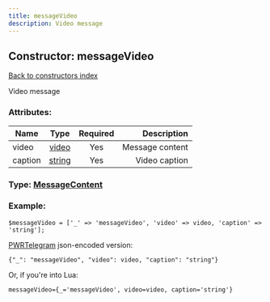 ```yaml
---
title: messageVideo
description: Video message
---
```

## Constructor: messageVideo  
[Back to constructors index](index.md)



Video message

### Attributes:

| Name     |    Type       | Required | Description |
|----------|:-------------:|:--------:|------------:|
|video|[video](../types/video.md) | Yes|Message content|
|caption|[string](../types/string.md) | Yes|Video caption|



### Type: [MessageContent](../types/MessageContent.md)


### Example:

```
$messageVideo = ['_' => 'messageVideo', 'video' => video, 'caption' => 'string'];
```  

[PWRTelegram](https://pwrtelegram.xyz) json-encoded version:

```
{"_": "messageVideo", "video": video, "caption": "string"}
```


Or, if you're into Lua:  


```
messageVideo={_='messageVideo', video=video, caption='string'}

```


